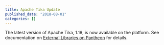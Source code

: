 ```yaml
---
title: Apache Tika Update
published_date: "2018-08-01"
categories: []
---
```

The latest version of Apache Tika, 1.18, is now available on the platform. See documentation on [External Libraries on Pantheon](/external-libraries/#apache-tika) for details.
